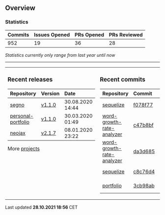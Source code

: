 ## Overview

### Statistics

<!-- statistics starts -->
| Commits | Issues Opened | PRs Opened | PRs Reviewed |
| :- | :- | :- | :- |
| 952 | 19 | 36 | 28 |
<!-- statistics ends -->

_Statistics currently only range from last year until now_

---

<table><tr><td valign="top">

### Recent releases

<!-- recent_releases starts -->
| Repository | Version | Date |
| :- | :- | :- |
| [segno](https://github.com/Keimeno/segno) | [v1.1.0](https://github.com/Keimeno/segno/releases/tag/v1.1.0) | 30.08.2020 14:44 |
| [personal-portfolio](https://github.com/Keimeno/personal-portfolio) | [v1.1.0](https://github.com/Keimeno/personal-portfolio/releases/tag/v1.1.0) | 30.03.2020 01:49 |
| [neojax](https://github.com/Keimeno/neojax) | [v2.1.7](https://github.com/Keimeno/neojax/releases/tag/v2.1.7) | 08.01.2020 23:22 |
<!-- recent_releases ends -->

More [projects](https://github.com/Keimeno?tab=repositories)

</td><td valign="top">

### Recent commits

<!-- recent_commits starts -->
| Repository | Commit | Date |
| :- | :- | :- |      
| [sequelize](https://github.com/sequelize/sequelize) | [f078f77](https://github.com/sequelize/sequelize/commit/f078f772d447e9148442ca4e9feae887e65adea0) | 09.10.2021 15:03 |
| [word-growth-rate-analyzer](https://github.com/Keimeno/word-growth-rate-analyzer) | [c47b8bf](https://github.com/Keimeno/word-growth-rate-analyzer/commit/c47b8bf7e8d5171abca89f6d7ad89baa62fe0924) | 03.08.2021 20:28 |
| [word-growth-rate-analyzer](https://github.com/Keimeno/word-growth-rate-analyzer) | [da3d685](https://github.com/Keimeno/word-growth-rate-analyzer/commit/da3d6853e02e2036bd4712bb4ba8c7f1e6de5f39) | 03.08.2021 20:28 |
| [sequelize](https://github.com/sequelize/sequelize) | [c8c76d4](https://github.com/sequelize/sequelize/commit/c8c76d4312f1def0b3f84a213539270ea118367e) | 22.03.2021 02:04 |
| [portfolio](https://github.com/Keimeno/portfolio) | [3cb98ab](https://github.com/Keimeno/portfolio/commit/3cb98ab4a25dde08c2d1cd8d95ac9081274f9056) | 22.01.2021 17:15 |
<!-- recent_commits ends -->

</td></tr></table>

<p>
Last updated 
<b>
<!-- last_updated starts -->
28.10.2021 18:56
<!-- last_updated ends -->
</b>
CET
</p>
